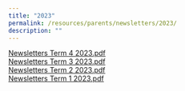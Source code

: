 ```yaml
---
title: "2023"
permalink: /resources/parents/newsletters/2023/
description: ""
---
```

[Newsletters Term 4 2023.pdf](/files/Newsletter%20to%20Parents/2023/xinminss%20newsletters%20t4%202023.pdf)<br>
[Newsletters Term 3 2023.pdf](/files/Newsletter%20to%20Parents/2023/xinminss%20newsletters%20t32023.pdf)<br>
[Newsletters Term 2 2023.pdf](/files/Newsletter%20to%20Parents/2023/Xinminss%20Newsletters%20T22023.pdf)<br>
[Newsletters Term 1 2023.pdf](/files/Newsletter%20to%20Parents/2023/Xinminss%20Newsletters%20T12023.pdf)
